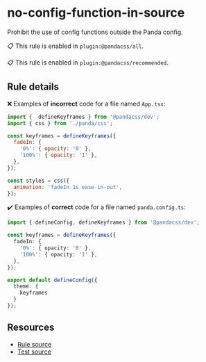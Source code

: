 [//]: # (This file is generated by eslint-docgen. Do not edit it directly.)

# no-config-function-in-source

Prohibit the use of config functions outside the Panda config.

📋 This rule is enabled in `plugin:@pandacss/all`.

📋 This rule is enabled in `plugin:@pandacss/recommended`.

## Rule details

❌ Examples of **incorrect** code for a file named `App.tsx`:
```js
import {  defineKeyframes } from '@pandacss/dev';
import { css } from './panda/css';

const keyframes = defineKeyframes({
  fadeIn: {
    '0%': { opacity: '0' },
    '100%': { opacity: '1' },
  },
});

const styles = css({
  animation: 'fadeIn 1s ease-in-out',
});
```

✔️ Examples of **correct** code for a file named `panda.config.ts`:
```ts
import { defineConfig, defineKeyframes } from '@pandacss/dev';

const keyframes = defineKeyframes({
  fadeIn: {
    '0%': { opacity: '0' },
    '100%': { opacity: '1' },
  },
});

export default defineConfig({
  theme: {
    keyframes
  }
});
```

## Resources

* [Rule source](/plugin/src/rules/no-config-function-in-source.ts)
* [Test source](/tests/no-config-function-in-source.test.ts)
